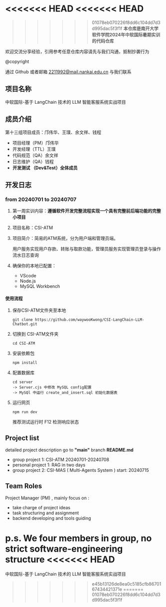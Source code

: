 <<<<<<< HEAD
<<<<<<< HEAD
=======
>>>>>>> 01078eb070226f8dd6c104dd7d3d995dac5f3f1f
**本仓库是南开大学软件学院2024年中软国际暑期实训的代码仓库**

欢迎交流分享经验，引用参考任意仓库内容请先与我们沟通，抵制抄袭行为

@copyright

通过 Github 或者邮箱 2211992@mail.nankai.edu.cn 与我们联系

## 项目名称

中软国际-基于 LangChain 技术的 LLM 智能客服系统实战项目

## 成员介绍

第十三组项目成员：邝伟华、王璞、余文祥、钱程

* 项目经理（PM）邝伟华
* 开发经理（TTL）王璞
* 代码规范（QA）余文祥
* 日志维护（QA）钱程
* **开发测试 （Dev&Test）全体成员**

## 开发日志

### from 20240701 to 20240707

1. 第一周实训内容：**遵循软件开发完整流程实现一个具有完整前后端功能的完整小项目**
2. 项目名称：CSI-ATM
3. 项目简介：简易的ATM系统，分为用户端和管理员端。

   用户服务实现用户存款、转账与取款功能，管理员服务实现管理员登录与操作流水日志查询
4. 确保你的本地已配置：

   - VScode
   - Node.js
   - MySQL Workbench

#### **使用流程**

1. 保存CSI-ATM文件夹至本地

   ```
   git clone https://github.com/waywooKwong/CSI-LangChain-LLM-Chatbot.git 
   ```
2. 切换到 CSI-ATM文件夹

   ```
   cd CSI-ATM
   ```
3. 安装依赖包

   ```
   npm install
   ```
4. 配置数据库

   ```
   cd server
   -> Server.cjs 中修改 MySQL config配置
   -> MySQl 中运行 create_and_insert.sql 初始化数据表
   ```
5. 运行网页

   ```
   npm run dev
   ```

   推荐测试运行时 F12 检测响应状态

## **Project list**

detailed project description go to **"main"** branch **README.md**

- group project 1: CSI-ATM 20240701-20240708
- personal project 1: RAG in two days
- group project 2: CSI-MAS ( Multi-Agents System )  start: 20240715

## Team Roles

Project Manager (PM) , mainly focus on :

- take charge of project ideas
- task structuring and assignment
- backend developing and tools guiding

p.s. We four members in group, no strict software-engineering structure
<<<<<<< HEAD
=======
中软国际-基于 LangChain 技术的 LLM 智能客服系统实战项目
>>>>>>> e45b13126de8ea0c5185cfb8670167434421371e
=======
>>>>>>> 01078eb070226f8dd6c104dd7d3d995dac5f3f1f

